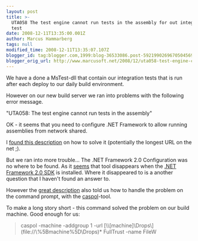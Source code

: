 ```yaml
---
layout: post
title: >-
  UTA058 The test engine cannot run tests in the assembly for out integration
  test
date: 2008-12-11T13:35:00.001Z
author: Marcus Hammarberg
tags: null
modified_time: 2008-12-11T13:35:07.107Z
blogger_id: tag:blogger.com,1999:blog-36533086.post-5921990269670504569
blogger_orig_url: http://www.marcusoft.net/2008/12/uta058-test-engine-cannot-run-tests-in.html
---
```



We have a done a MsTest-dll that contain our integration tests that is
run after each deploy to our daily build environment.

However on our new build server we ran into problems with the following
error message.

"UTA058: The test engine cannot run tests in the assembly"

OK - it seems that you need to configure .NET Framework to allow running
assemblies from network shared.

I <a
href="http://blogs.msdn.com/charles_sterling/archive/2008/06/03/the-test-engine-cannot-run-tests-in-the-assembly-tests-dll-because-the-assembly-is-not-fully-trusted-by-net-framework-security-policy.aspx"
target="_blank">found this description</a> on how to solve it
(potentially the longest URL on the net ;).

But we ran into more trouble... The .NET Framework 2.0 Configuration was
no where to be found. As it
<a href="http://blogs.msdn.com/astebner/archive/2005/12/19/505734.aspx"
target="_blank">seems</a> that tool disappears when the [.NET Framework
2.0
SDK](http://www.microsoft.com/downloads/details.aspx?FamilyID=fe6f2099-b7b4-4f47-a244-c96d69c35dec&DisplayLang=en)
is installed. Where it disappeared to is a another question that I
haven't found an answer to.

However the <a
href="http://blogs.msdn.com/charles_sterling/archive/2008/06/03/the-test-engine-cannot-run-tests-in-the-assembly-tests-dll-because-the-assembly-is-not-fully-trusted-by-net-framework-security-policy.aspx"
target="_blank">great description</a> also told us how to handle the
problem on the command prompt, with the
<a href="http://msdn.microsoft.com/en-us/library/cb6t8dtz(VS.80).aspx"
target="_blank">caspol</a>-tool.

To make a long story short - this command solved the problem on our
build machine. Good enough for us:

> caspol -machine -addgroup 1 -url
> [\\\\\[machine\]\Drops\\](file://\\%5Bmachine%5D\Drops\)* FullTrust
> -name FileW
